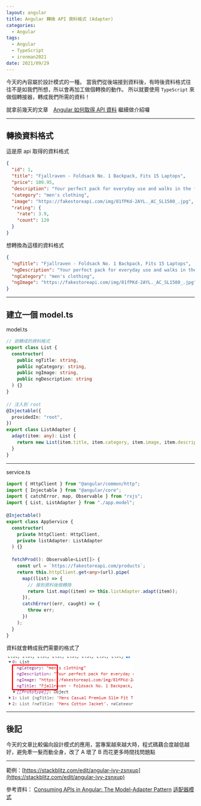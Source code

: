 ```yaml
---
layout: angular
title: Angular 轉換 API 資料格式 (Adapter)
categories:
  - Angular
tags:
  - Angular
  - TypeScript
  - ironman2021
date: 2021/09/29
---
```


今天的內容屬於設計模式的一種。
當我們從後端接到資料後，有時後資料格式往往不是如我們所想，所以會再加工做個轉換的動作。
所以就要使用 `TypeScript` 來做個轉接器，轉成我們所需的資料！

就拿前幾天的文章　[Angular 如何取得 API 資料](https://ithelp.ithome.com.tw/articles/10270252) 繼續做介紹囉

---

## 轉換資料格式

這是原 api 取得的資料格式

```json
{
  "id": 1,
  "title": "Fjallraven - Foldsack No. 1 Backpack, Fits 15 Laptops",
  "price": 109.95,
  "description": "Your perfect pack for everyday use and walks in the forest...",
  "category": "men's clothing",
  "image": "https://fakestoreapi.com/img/81fPKd-2AYL._AC_SL1500_.jpg",
  "rating": {
    "rate": 3.9,
    "count": 120
  }
}
```

想轉換為這樣的資料格式

```json
{
  "ngTitle": "Fjallraven - Foldsack No. 1 Backpack, Fits 15 Laptops",
  "ngDescription": "Your perfect pack for everyday use and walks in the forest...",
  "ngCategory": "men's clothing",
  "ngImage": "https://fakestoreapi.com/img/81fPKd-2AYL._AC_SL1500_.jpg"
}
```

---

## 建立一個 model.ts

model.ts

```ts
// 欲轉成的資料格式
export class List {
  constructor(
    public ngTitle: string,
    public ngCategory: string,
    public ngImage: string,
    public ngDescription: string
  ) {}
}

// 注入到 root
@Injectable({
  providedIn: "root",
})
export class ListAdapter {
  adapt(item: any): List {
    return new List(item.title, item.category, item.image, item.description);
  }
}
```

---

service.ts

```ts
import { HttpClient } from "@angular/common/http";
import { Injectable } from "@angular/core";
import { catchError, map, Observable } from "rxjs";
import { List, ListAdapter } from "./app.model";

@Injectable()
export class AppService {
  constructor(
    private httpClient: HttpClient,
    private listAdapter: ListAdapter
  ) {}

  fetchProd(): Observable<List[]> {
    const url = `https://fakestoreapi.com/products`;
    return this.httpClient.get<any>(url).pipe(
      map((list) => {
        // 接到資料後做轉換
        return list.map((item) => this.listAdapter.adapt(item));
      }),
      catchError((err, caught) => {
        throw err;
      })
    );
  }
}
```

資料就會轉成我們需要的格式了

![](assets/images/ironman/ng_adapter-data/3cRgvNU.png)

---

## 後記

今天的文章比較偏向設計模式的應用，當專案越來越大時，程式碼藕合度越低越好，避免牽一髮而動全身，改了 A 壞了 B 而花更多時間找問題點

---

範例：[https://stackblitz.com/edit/angular-ivy-zsnxup](https://stackblitz.com/edit/angular-ivy-zsnxup)

參考資料：
[Consuming APIs in Angular: The Model-Adapter Pattern](https://dev.to/florimondmanca/consuming-apis-in-angular--the-model-adapter-pattern-3fk5/)
[适配器模式](https://refactoringguru.cn/design-patterns/adapter)
